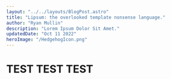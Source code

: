 ```yaml
---
layout: "../../layouts/BlogPost.astro"
title: "Lipsum: the overlooked template nonsense language."
author: "Ryan Mullin"
description: "Lorem Ipsum Dolor Sit Amet."
updatedDate: "Oct 11 2022"
heroImage: "/HedgehogIcon.png"
---
```


# TEST TEST TEST